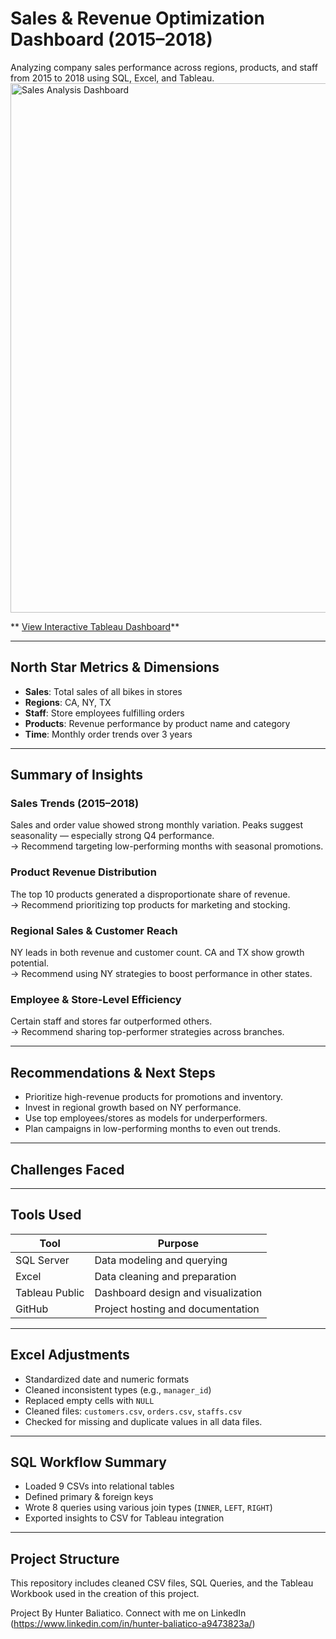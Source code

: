 # Sales & Revenue Optimization Dashboard (2015–2018)

Analyzing company sales performance across regions, products, and staff from 2015 to 2018 using SQL, Excel, and Tableau.
<img width="1692" height="847" alt="Sales Analysis Dashboard" src="https://github.com/user-attachments/assets/cd9b70af-4cd8-4945-8ddf-8ed620d2cdb9" />

** [View Interactive Tableau Dashboard](https://public.tableau.com/app/profile/hunter.baliatico/viz/SalesRevenueOptimizationDashboard/SalesRevenueOptimizationDashboard?publish=yes)**

---

## **North Star Metrics & Dimensions**

- **Sales**: Total sales of all bikes in stores
- **Regions**: CA, NY, TX  
- **Staff**: Store employees fulfilling orders  
- **Products**: Revenue performance by product name and category  
- **Time**: Monthly order trends over 3 years  

---

## **Summary of Insights**

### **Sales Trends (2015–2018)**  
Sales and order value showed strong monthly variation. Peaks suggest seasonality — especially strong Q4 performance.  
→ Recommend targeting low-performing months with seasonal promotions.

### **Product Revenue Distribution**  
The top 10 products generated a disproportionate share of revenue.  
→ Recommend prioritizing top products for marketing and stocking.

### **Regional Sales & Customer Reach**  
NY leads in both revenue and customer count. CA and TX show growth potential.  
→ Recommend using NY strategies to boost performance in other states.

### **Employee & Store-Level Efficiency**  
Certain staff and stores far outperformed others.  
→ Recommend sharing top-performer strategies across branches.

---

## **Recommendations & Next Steps**

- Prioritize high-revenue products for promotions and inventory.
- Invest in regional growth based on NY performance.
- Use top employees/stores as models for underperformers.
- Plan campaigns in low-performing months to even out trends.

---

## **Challenges Faced**

---
## **Tools Used**

| Tool           | Purpose                            |
|----------------|------------------------------------|
| SQL Server     | Data modeling and querying         |
| Excel          | Data cleaning and preparation      |
| Tableau Public | Dashboard design and visualization |
| GitHub         | Project hosting and documentation  |

---

## **Excel Adjustments**

- Standardized date and numeric formats  
- Cleaned inconsistent types (e.g., `manager_id`)  
- Replaced empty cells with `NULL`  
- Cleaned files: `customers.csv`, `orders.csv`, `staffs.csv`
- Checked for missing and duplicate values in all data files.

---

## **SQL Workflow Summary**

- Loaded 9 CSVs into relational tables
- Defined primary & foreign keys
- Wrote 8 queries using various join types (`INNER`, `LEFT`, `RIGHT`)
- Exported insights to CSV for Tableau integration

---

## Project Structure
This repository includes cleaned CSV files, SQL Queries, and the Tableau Workbook used in the creation of this project.


Project By Hunter Baliatico. Connect with me on LinkedIn (https://www.linkedin.com/in/hunter-baliatico-a9473823a/)
